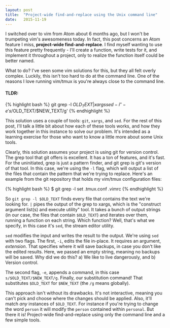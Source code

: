 ```yaml
---
layout: post
title:  "Project-wide find-and-replace using the Unix command line"
date:   2015-11-19
---
```


I switched over to vim from Atom about 6 months ago, but I won't be trumpeting vim's awesomeness today. In fact, this post concerns an Atom feature I miss, **project-wide find-and-replace**. I find myself wanting to use this feature pretty frequently - I'll create a function, write tests for it, and implement it throughout a project, only to realize the function itself could be better named.

What to do? I've seen some vim solutions for this, but they all felt overly complex. Luckily, this isn't too hard to do at the command line. One of the reasons I love running vim/tmux is you're always close to the command line.

#### **TLDR**:

{% highlight bash %}
git grep -l $OLD_TEXT | xargs sed -i '' -e 's/$OLD_TEXT/$NEW_TEXT/g'
{% endhighlight %}

This solution uses a couple of tools: `git`, `xargs`, and `sed`. For the rest of this post, I'll talk a little bit about how each of these tools works, and how they work together in this instance to solve our problem. It's intended as a learning exercise for those who want to know a little more about some Unix tools.

Clearly, this solution assumes your project is using git for version control. The grep tool that git offers is excellent. It has a ton of features, and it's fast. For the uninitiated, grep is just a pattern finder, and git grep is git's version of that tool. In this case, we're using the `-l` flag, which will output a list of the files that contain the pattern that we're trying to replace. Here's an example from the git repository that holds my vim/tmux configuration files:

{% highlight bash %}
$ git grep -l set
.tmux.conf
.vimrc
{% endhighlight %}

So `git grep -l $OLD_TEXT` finds every file that contains the text we're looking for. `|` pipes the output of the grep to xargs, which is the "construct argument list(s) and execute utility" tool. It takes a bunch of output strings (in our case, the files that contain `$OLD_TEXT`) and iterates over them, running a function on each string. Which function? Well, that's what we specify, in this case it's `sed`, the stream editor utility.

`sed` modifies the input and writes the result to the output. We're using `sed` with two flags. The first, `-i`, edits the file in-place. It requires an argument, *extension*. That specifies where it will save backups, in case you don't like the edited results. Here, we passed an empty string, meaning no backups will be saved. Why did we do this? a) We like to live dangerously, and b) Version control.

The second flag, `-e`, appends a command, in this case `s/$OLD_TEXT/$NEW_TEXT/g`. Finally, our substitution command! That substitutes `$OLD_TEXT` for `$NEW_TEXT` (the `/g` means globally).

This approach isn't without its drawbacks. It's not interactive, meaning you can't pick and choose where the changes should be applied. Also, it'll match *any* instances of `$OLD_TEXT`. For instance if you're trying to change the word `person` it will modify the `person` contained within `personal`. But there it is! Project-wide find-and-replace using only the command line and a few simple tools.
